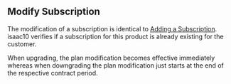 ## Modify Subscription

The modification of a subscription is identical to [Adding a Subscription](#adding-a-new-subscription). isaac10 verifies if a subscription for this product is already existing for the customer.

When upgrading, the plan modification becomes effective immediately whereas when downgrading the plan modification just starts at the end of the respective contract period.
